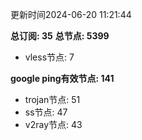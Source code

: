 更新时间2024-06-20 11:21:44

**总订阅: 35**
**总节点: 5399**
- vless节点: 7

**google ping有效节点: 141**
- trojan节点: 51
- ss节点: 47
- v2ray节点: 43
